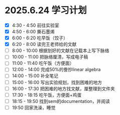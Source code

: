 # 2025.6.24 学习计划

- [x] 4:30 - 4:50 前往实验室
- [x] 4:50 - 6:00 撕石墨烯
- [x] 6:00 - 6:20 吃早饭（饺子）
- [x] 6:20 - 8:00 读完王老师给的文献
- [ ] 8:00 - 10:00 根据划好的文献在记载本上写下脉络
- [ ] 10:00 - 11:00 把脉络厘清，写成电子稿
- [ ] 11:00 - 11:40 吃午饭（方便面）
- [ ] 12:00 - 14:00 完成50%的誊抄linear algebra
- [ ] 14:00 - 15:00 补全笔记
- [ ] 15:00 - 16:00 写出实验规划，找到困难的地方
- [ ] 16:00 - 17:30 把困难的地方找文献，厘整理到文件夹
- [ ] 17:30 - 18:15 吃午饭，方便面+鸡蛋
- [ ] 18:15 - 19:50 找到sem的documentation，并阅读
- [ ] 19:50 回家洗澡，睡觉